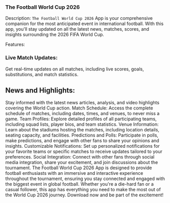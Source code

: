 ### The Football World Cup 2026

Description:
`The Football World Cup 2026` App is your comprehensive companion for the most anticipated event in international football. With this app, you'll stay updated on all the latest news, matches, scores, and insights surrounding the 2026 FIFA World Cup.

Features:

### Live Match Updates:
Get real-time updates on all matches, including live scores, goals, substitutions, and match statistics.
## News and Highlights:
 Stay informed with the latest news articles, analysis, and video highlights covering the World Cup action.
Match Schedule: Access the complete schedule of matches, including dates, times, and venues, to never miss a game.
Team Profiles: Explore detailed profiles of all participating teams, including squad lists, player bios, and team statistics.
Venue Information: Learn about the stadiums hosting the matches, including location details, seating capacity, and facilities.
Predictions and Polls: Participate in polls, make predictions, and engage with other fans to share your opinions and insights.
Customizable Notifications: Set up personalized notifications for your favorite teams or specific matches to receive updates tailored to your preferences.
Social Integration: Connect with other fans through social media integration, share your excitement, and join discussions about the tournament.
The Football World Cup 2026 App is designed to provide football enthusiasts with an immersive and interactive experience throughout the tournament, ensuring you stay connected and engaged with the biggest event in global football. Whether you're a die-hard fan or a casual follower, this app has everything you need to make the most out of the World Cup 2026 journey. Download now and be part of the excitement!

